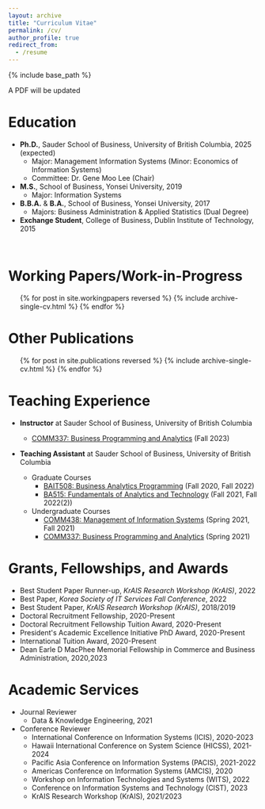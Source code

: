 ```yaml
---
layout: archive
title: "Curriculum Vitae"
permalink: /cv/
author_profile: true
redirect_from:
  - /resume
---
```


{% include base_path %}

A PDF will be updated

Education
======
* **Ph.D.**, Sauder School of Business, University of British Columbia, 2025 (expected)
  * Major: Management Information Systems (Minor: Economics of Information Systems)
  * Committee: Dr. Gene Moo Lee (Chair) 
* **M.S.**, School of Business, Yonsei University, 2019
  * Major: Information Systems 
* **B.B.A.** & **B.A.**, School of Business, Yonsei University, 2017
  * Majors: Business Administration & Applied Statistics (Dual Degree)
* **Exchange Student**, College of Business, Dublin Institute of Technology, 2015
<br/>

Working Papers/Work-in-Progress
======
  <ul>{% for post in site.workingpapers reversed %}
    {% include archive-single-cv.html %}
  {% endfor %}</ul>  

Other Publications
======
  <ul>{% for post in site.publications reversed %}
    {% include archive-single-cv.html %}
  {% endfor %}</ul>  

Teaching Experience
======
* **Instructor** at Sauder School of Business, University of British Columbia
  * [COMM337: Business Programming and Analytics](https://jaecheol-park.github.io/teaching/COMM337) (Fall 2023)

* **Teaching Assistant** at Sauder School of Business, University of British Columbia
  * Graduate Courses
    * [BAIT508: Business Analytics Programming](https://jaecheol-park.github.io/ta/BAIT508) (Fall 2020, Fall 2022)
    * [BA515: Fundamentals of Analytics and Technology](https://jaecheol-park.github.io/ta/BA515) (Fall 2021, Fall 2022(2))
  * Undergraduate Courses
    * [COMM438: Management of Information Systems](https://jaecheol-park.github.io/ta/COMM438) (Spring 2021, Fall 2021)
    * [COMM337: Business Programming and Analytics](https://jaecheol-park.github.io/ta/COMM337) (Spring 2021)

Grants, Fellowships, and Awards
======
* Best Student Paper Runner-up, _KrAIS Research Workshop (KrAIS)_, 2022
* Best Paper, _Korea Society of IT Services Fall Conference_, 2022
* Best Student Paper, _KrAIS Research Workshop (KrAIS)_, 2018/2019
* Doctoral Recruitment Fellowship, 2020-Present
* Doctoral Recruitment Fellowship Tuition Award, 2020-Present
* President's Academic Excellence Initiative PhD Award, 2020-Present
* International Tuition Award, 2020-Present
* Dean Earle D MacPhee Memorial Fellowship in Commerce and Business Administration, 2020,2023

Academic Services
======
* Journal Reviewer
  * Data & Knowledge Engineering, 2021
* Conference Reviewer
  * International Conference on Information Systems (ICIS), 2020-2023
  * Hawaii International Conference on System Science (HICSS), 2021-2024
  * Pacific Asia Conference on Information Systems (PACIS), 2021-2022
  * Americas Conference on Information Systems (AMCIS), 2020
  * Workshop on Information Technologies and Systems (WITS), 2022
  * Conference on Information Systems and Technology (CIST), 2023
  * KrAIS Research Workshop (KrAIS), 2021/2023




